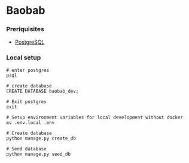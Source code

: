 # Baobab


### Preriquisites
* [PostgreSQL](https://www.postgresql.org)



### Local setup 

```
# enter postgres
psql

# create database
CREATE DATABASE baobab_dev;

# Exit postgres
exit

# Setup environment variables for local development without docker
mv .env.local .env 

# Create database
python manage.py create_db

# Seed database
python manage.py seed_db 
```


